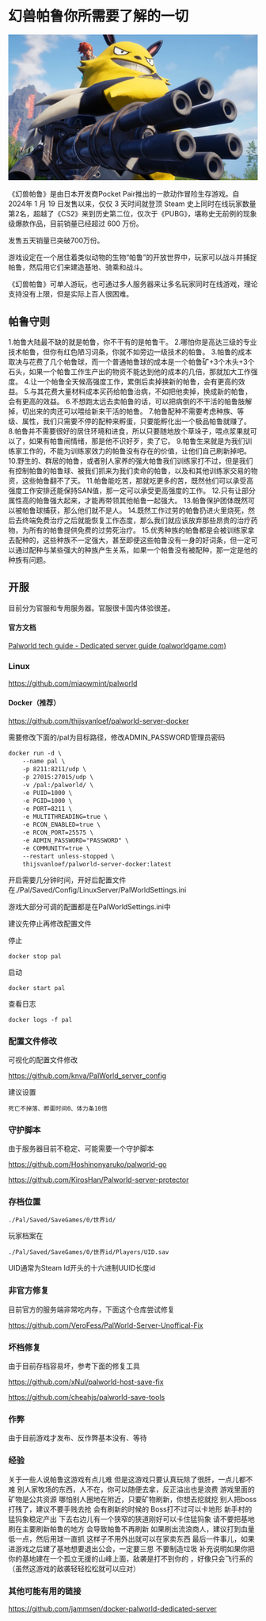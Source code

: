 # 幻兽帕鲁你所需要了解的一切

![pal](pic/pal.png)

《幻兽帕鲁》是由日本开发商Pocket Pair推出的一款动作冒险生存游戏。自 2024年 1 月 19 日发售以来，仅仅 3 天时间就登顶 Steam 史上同时在线玩家数量第2名，超越了《CS2》来到历史第二位，仅次于《PUBG》，堪称史无前例的现象级爆款作品，目前销量已经超过 600 万份。

发售五天销量已突破700万份。

游戏设定在一个居住着类似动物的生物“帕鲁”的开放世界中，玩家可以战斗并捕捉帕鲁，然后用它们来建造基地、骑乘和战斗。

《幻兽帕鲁》可单人游玩，也可通过多人服务器来让多名玩家同时在线游戏，理论支持没有上限，但是实际上百人很困难。

## 帕鲁守则

1.帕鲁大陆最不缺的就是帕鲁，你不干有的是帕鲁干。
2.哪怕你是高达三级的专业技术帕鲁，但你有红色陋习词条，你就不如旁边一级技术的帕鲁。
3.帕鲁的成本取决与花费了几个帕鲁球，而一个普通帕鲁球的成本是一个帕鲁矿+3个木头+3个石头，如果一个帕鲁工作生产出的物资不能达到他的成本的几倍，那就加大工作强度。
4.让一个帕鲁全天候高强度工作，累倒后卖掉换新的帕鲁，会有更高的效益。
5.与其花费大量材料成本买药给帕鲁治病，不如把他卖掉，换成新的帕鲁，会有更高的效益。
6.不想跑太远去卖帕鲁的话，可以把病倒的不干活的帕鲁肢解掉，切出来的肉还可以喂给新来干活的帕鲁。
7.帕鲁配种不需要考虑种族、等级、属性，我们只需要不停的配种来孵蛋，只要能孵化出一个极品帕鲁就赚了。
8.帕鲁并不需要很好的居住环境和进食，所以只要随地放个草垛子，喂点浆果就可以了，如果有帕鲁闹情绪，那是他不识好歹，卖了它。
9.帕鲁生来就是为我们训练家工作的，不能为训练家效力的帕鲁没有存在的价值，让他们自己刷新掉吧。
10.野生的、群居的帕鲁，或者别人家养的强大帕鲁我们训练家打不过，但是我们有控制帕鲁的帕鲁球、被我们抓来为我们卖命的帕鲁，以及和其他训练家交易的物资，这些帕鲁翻不了天。
11.帕鲁能吃苦，那就吃更多的苦，既然他们可以承受高强度工作安排还能保持SAN值，那一定可以承受更高强度的工作。
12.只有让部分属性高的帕鲁强大起来，才能再带领其他帕鲁一起强大。
13.帕鲁保护团体既然可以被帕鲁球捕获，那么他们就不是人。
14.既然工作过劳的帕鲁扔进火里烧死，然后去终端免费治疗之后就能恢复工作态度，那么我们就应该放弃那些昂贵的治疗药物，为所有的帕鲁提供免费的过劳死治疗。
15.优秀种族的帕鲁都是会被训练家拿去配种的，这些种族不一定强大，甚至即便这些帕鲁没有一身的好词条，但一定可以通过配种与某些强大的种族产生关系，如果一个帕鲁没有被配种，那一定是他的种族有问题。

## 开服

目前分为官服和专用服务器。官服很卡国内体验很差。

#### 官方文档

[Palworld tech guide - Dedicated server guide (palworldgame.com)](https://tech.palworldgame.com/dedicated-server-guide)

### Linux

https://github.com/miaowmint/palworld

#### Docker（推荐）

https://github.com/thijsvanloef/palworld-server-docker

需要修改下面的/pal为目标路径，修改ADMIN_PASSWORD管理员密码

```
docker run -d \
    --name pal \
    -p 8211:8211/udp \
    -p 27015:27015/udp \
    -v /pal:/palworld/ \
    -e PUID=1000 \
    -e PGID=1000 \
    -e PORT=8211 \
    -e MULTITHREADING=true \
    -e RCON_ENABLED=true \
    -e RCON_PORT=25575 \
    -e ADMIN_PASSWORD="PASSWORD" \
    -e COMMUNITY=true \
    --restart unless-stopped \
    thijsvanloef/palworld-server-docker:latest
```

开启需要几分钟时间，开好后配置文件在./Pal/Saved/Config/LinuxServer/PalWorldSettings.ini

游戏大部分可调的配置都是在PalWorldSettings.ini中

建议先停止再修改配置文件

停止

```
docker stop pal
```

启动

```
docker start pal
```

查看日志

```
docker logs -f pal
```

### 配置文件修改

可视化的配置文件修改

https://github.com/knva/PalWorld_server_config

建议设置

```
死亡不掉落、孵蛋时间0、体力条10倍
```



### 守护脚本

由于服务器目前不稳定、可能需要一个守护脚本

https://github.com/Hoshinonyaruko/palworld-go

https://github.com/KirosHan/Palworld-server-protector

### 存档位置

```
./Pal/Saved/SaveGames/0/世界id/
```

玩家档案在

```
./Pal/Saved/SaveGames/0/世界id/Players/UID.sav
```

UID通常为Steam Id开头的十六进制UUID长度id 

### 非官方修复

目前官方的服务端非常吃内存，下面这个仓库尝试修复

https://github.com/VeroFess/PalWorld-Server-Unoffical-Fix

### 坏档修复

由于目前存档容易坏，参考下面的修复工具

https://github.com/xNul/palworld-host-save-fix

https://github.com/cheahjs/palworld-save-tools

### 作弊

由于目前游戏才发布、反作弊基本没有、等待



### 经验

关于一些人说帕鲁这游戏有点儿难
但是这游戏只要认真玩除了很肝，一点儿都不难
别人家牧场的东西，人不在，你可以随便去拿，反正溢出也是浪费
游戏里面的矿物是公共资源 哪怕别人圈地在附近，只要矿物刷新，你想去挖就挖 
别人把boss打残了，建议不要手贱去抢
会有刷新的时候的 Boss打不过可以卡地形 
新手村的猛犸象稳定产出 下去右边儿有一个狭窄的狭道刚好可以卡住猛犸象
请不要把基地刷在主要刷新帕鲁的地方 会导致帕鲁不再刷新
如果刷出流浪商人，建议打到血量低一点，然后用球一直抓
这样子不用外出就可以在家卖东西
最后一件事儿，如果进游戏之后建了基地想要退出公会，一定要三思 不要制造垃圾
补充说明如果你把你的基地建在一个孤立无援的山峰上面，敌袭是打不到你的 ，好像只会飞行系的（虽然这游戏的敌袭轻轻松松就可以应对）



### 其他可能有用的链接

https://github.com/jammsen/docker-palworld-dedicated-server


